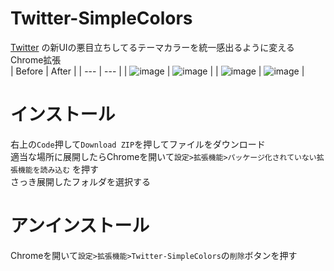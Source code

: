 # Twitter-SimpleColors
[Twitter](https://twitter.com "twitter.com") の新UIの悪目立ちしてるテーマカラーを統一感出るように変えるChrome拡張  
|  Before  |  After  |
| --- | --- |
|  ![image](https://user-images.githubusercontent.com/53356872/129341429-97063a3a-e21e-4771-9af6-5b620113be91.png)  |  ![image](https://user-images.githubusercontent.com/53356872/129341451-4b92517f-7a7c-4414-9a14-d79b2426fdc6.png)  |
|  ![image](https://user-images.githubusercontent.com/53356872/129464965-a3801498-59e2-4938-b344-f09c2fabe0b7.png)  |  ![image](https://user-images.githubusercontent.com/53356872/129464973-73f6709b-8a79-434b-a729-260e64afdb42.png)  |

# インストール
右上の`Code`押して`Download ZIP`を押してファイルをダウンロード  
適当な場所に展開したらChromeを開いて`設定>拡張機能>パッケージ化されていない拡張機能を読み込む`  を押す  
さっき展開したフォルダを選択する  

# アンインストール
Chromeを開いて`設定>拡張機能>Twitter-SimpleColors`の`削除`ボタンを押す
